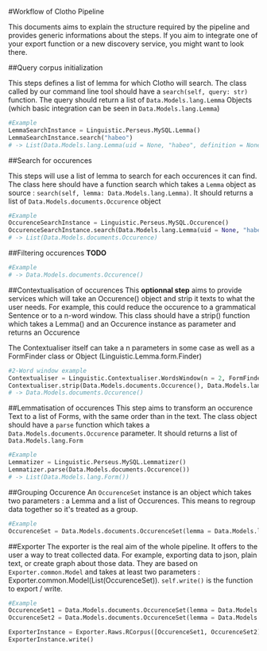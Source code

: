 #Workflow of Clotho Pipeline

This documents aims to explain the structure required by the pipeline and provides generic informations about the steps. If you aim to integrate one of your export function or a new discovery service, you might want to look there.

##Query corpus initialization

This steps defines a list of lemma for which Clotho will search. The class called by our command line tool should have a `search(self, query: str)` function. The query should return a list of `Data.Models.lang.Lemma` Objects (which basic integration can be seen in `Data.Models.lang.Lemma`)

```python
#Example
LemmaSearchInstance = Linguistic.Perseus.MySQL.Lemma()
LemmaSearchInstance.search("habeo") 
# -> List(Data.Models.lang.Lemma(uid = None, "habeo", definition = None))
```

##Search for occurences

This steps will use a list of lemma to search for each occurences it can find. The class here should have a function search which takes a `Lemma` object as source : `search(self, lemma: Data.Models.lang.Lemma)`. It should returns a list of `Data.Models.documents.Occurence` object

```python
#Example
OccurenceSearchInstance = Linguistic.Perseus.MySQL.Occurence()
OccurenceSearchInstance.search(Data.Models.lang.Lemma(uid = None, "habeo", definition = None))
# -> List(Data.Models.documents.Occurence)
```

##Filtering occurences
**TODO**

```python
#Example
# -> Data.Models.documents.Occurence()
```

##Contextualisation of occurences
This **optionnal step** aims to provide services which will take an Occurence() object and strip it texts to what the user needs. For example, this could reduce the occurence to a grammatical Sentence or to a n-word window. This class should have a strip() function which takes a Lemma() and an Occurence instance as parameter and returns an Occurence

The Contextualiser itself can take a n parameters in some case as well as a FormFinder class or Object (Linguistic.Lemma.form.Finder)

```python
#2-Word window example
Contextualiser = Linguistic.Contextualiser.WordsWindow(n = 2, FormFinderClass = Services.Perseus.MySQL.LatinFormFinder)
Contextualiser.strip(Data.Models.documents.Occurence(), Data.Models.lang.Lemma(), Linguistic.Lemma.form.Finder)
# -> Data.Models.documents.Occurence()
```

##Lemmatisation of occurences
This step aims to transform an occurence Text to a list of Forms, with the same order than in the text. The class object should have a `parse` function which takes a `Data.Models.documents.Occurence` parameter. It should returns a list of `Data.Models.lang.Form`

```python
#Example
Lemmatizer = Linguistic.Perseus.MySQL.Lemmatizer()
Lemmatizer.parse(Data.Models.documents.Occurence())
# -> List(Data.Models.lang.Form())
```

##Grouping Occurence
An `OccurenceSet` instance is an object which takes two parameters : a Lemma and a list of Occurences. This means to regroup data together so it's treated as a group. 

```python
#Example
OccurenceSet = Data.Models.documents.OccurenceSet(lemma = Data.Models.lang.Lemma(...), occurences = [Data.Models.documents.Occurence(), Data.Models.documents.Occurence(), ...])
```

##Exporter
The exporter is the real aim of the whole pipeline. It offers to the user a way to treat collected data. For example, exporting data to json, plain text, or create graph about those data. They are based on `Exporter.common.Model` and takes at least two parameters : Exporter.common.Model(List(OccurenceSet)). `self.write()` is the function to export / write.

```python
#Example
OccurenceSet1 = Data.Models.documents.OccurenceSet(lemma = Data.Models.lang.Lemma(...), occurences = [Data.Models.documents.Occurence(), Data.Models.documents.Occurence(), ...])
OccurenceSet2 = Data.Models.documents.OccurenceSet(lemma = Data.Models.lang.Lemma(...), occurences = [Data.Models.documents.Occurence(), Data.Models.documents.Occurence(), ...])

ExporterInstance = Exporter.Raws.RCorpus([OccurenceSet1, OccurenceSet2])
ExporterInstance.write()
```